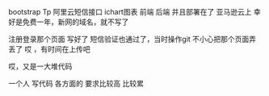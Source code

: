 bootstrap Tp  阿里云短信接口 ichart图表  前端 后端 并且部署在了 亚马逊云上  幸好是免费一年，新网的域名，就不写了


注册登录那个页面 写好了  短信验证也通过了，当时操作git 不小心把那个页面弄丢了  哎 ，有时间在上传吧

哎，又是一大堆代码

一个人 写代码 各方面的 要求比较高 比较累

